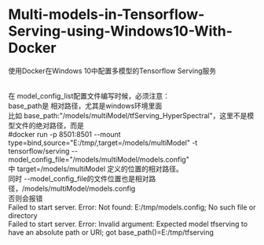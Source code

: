 # Multi-models-in-Tensorflow-Serving-using-Windows10-With-Docker
使用Docker在Windows 10中配置多模型的Tensorflow Serving服务

<br />
在 model_config_list配置文件编写时候，必须注意：
<br />
base_path是 相对路径，尤其是windows环境里面
<br />
比如 base_path:"/models/multiModel/tfServing_HyperSpectral"，这里不是模型文件的绝对路径，而是
<br />
#docker run -p 8501:8501 --mount type=bind,source="E:/tmp/,target=/models/multiModel" -t tensorflow/serving --model_config_file="/models/multiModel/models.config"
<br />
中 target=/models/multiModel 定义的位置的相对路径。
<br />
同时 --model_config_file的文件位置也是相对路径，/models/multiModel/models.config
<br />
否则会报错
<br />
Failed to start server. Error: Not found: E:/tmp/models.config; No such file or directory
<br />
Failed to start server. Error: Invalid argument: Expected model tfserving to have an absolute path or URI; got base_path()=E:/tmp/tfserving
